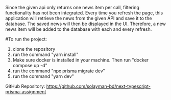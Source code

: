 Since the given api only returns one news item per call, filtering functionality has not been integrated. Every time you refresh the page, this application will retrieve the news from the given API and save it to the database. The saved news will then be displayed in the UI. Therefore, a new news item will be added to the database with each and every refresh.

#To run the project:

1. clone the repository
2. run the command "yarn install"
3. Make sure docker is installed in your machine. Then run "docker compose up -d"
4. run the command "npx prisma migrate dev"
5. run the command "yarn dev"

GitHub Repository: https://github.com/solayman-bd/next-typescript-prisma-assignment
